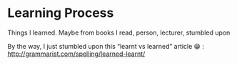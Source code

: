 # Learning Process

Things I learned. Maybe from books I read, person, lecturer, stumbled upon

By the way, I just stumbled upon this “learnt vs learned” article 😁 :  
http://grammarist.com/spelling/learned-learnt/